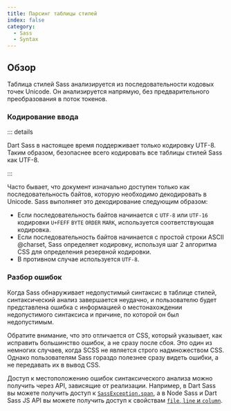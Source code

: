 ```yaml
---
title: Парсинг таблицы стилей
index: false
category:
  - Sass
  - Syntax
---
```


## Обзор

Таблица стилей Sass анализируется из последовательности кодовых точек Unicode. Он анализируется напрямую, без предварительного преобразования в поток токенов.

### Кодирование ввода

::: details <Status :data="{ feature: false, dart: false, lib: true, ruby: true }" />

Dart Sass в настоящее время поддерживает только кодировку UTF-8. Таким образом, безопаснее всего кодировать все таблицы стилей Sass как UTF-8.

:::

Часто бывает, что документ изначально доступен только как последовательность байтов, которую необходимо декодировать в Unicode. Sass выполняет это декодирование следующим образом:

- Если последовательность байтов начинается с `UTF-8` или `UTF-16` кодировки `U+FEFF` `BYTE` `ORDER` `MARK`, используется соответствующая кодировка.
- Если последовательность байтов начинается с простой строки ASCII @charset, Sass определяет кодировку, используя шаг 2 алгоритма CSS для определения резервной кодировки.
- В противном случае используется `UTF-8`.

### Разбор ошибок

Когда Sass обнаруживает недопустимый синтаксис в таблице стилей, синтаксический анализ завершается неудачно, и пользователю будет представлена ошибка с информацией о местонахождении недопустимого синтаксиса и причине, по которой он был недопустимым.

Обратите внимание, что это отличается от CSS, который указывает, как исправить большинство ошибок, а не сразу после сбоя. Это один из немногих случаев, когда SCSS не является строго надмножеством CSS. Однако пользователям Sass гораздо полезнее сразу видеть ошибки, а не передавать их в вывод CSS.

Доступ к местоположению ошибок синтаксического анализа можно получить через API, зависящие от реализации. Например, в Dart Sass вы можете получить доступ к [`SassException.span`](https://pub.dartlang.org/documentation/sass/latest/sass/SassException/span.html), а в Node Sass и Dart Sass JS API вы можете получить доступ к свойствам [`file`, `line` и `column`](https://github.com/sass/node-sass#error-object).

<script setup>
import Status from "@components/refs/web/layouts/sass/Status.vue";
</script>
